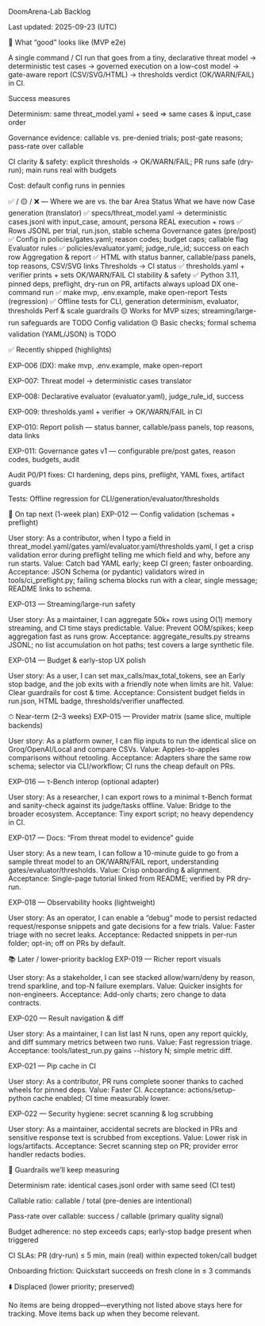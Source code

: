 <!-- BACKLOG:BEGIN -->
DoomArena-Lab Backlog

Last updated: 2025-09-23 (UTC)

🎯 What “good” looks like (MVP e2e)

A single command / CI run that goes from a tiny, declarative threat model → deterministic test cases → governed execution on a low-cost model → gate-aware report (CSV/SVG/HTML) → thresholds verdict (OK/WARN/FAIL) in CI.

Success measures

Determinism: same threat_model.yaml + seed ⇒ same cases & input_case order

Governance evidence: callable vs. pre-denied trials; post-gate reasons; pass-rate over callable

CI clarity & safety: explicit thresholds → OK/WARN/FAIL; PR runs safe (dry-run); main runs real with budgets

Cost: default config runs in pennies

✅ / 🟡 / ❌ — Where we are vs. the bar
Area	Status	What we have now
Case generation (translator)	✅	specs/threat_model.yaml → deterministic cases.jsonl with input_case, amount, persona
REAL execution + rows	✅	Rows JSONL per trial, run.json, stable schema
Governance gates (pre/post)	✅	Config in policies/gates.yaml; reason codes; budget caps; callable flag
Evaluator rules	✅	policies/evaluator.yaml; judge_rule_id; success on each row
Aggregation & report	✅	HTML with status banner, callable/pass panels, top reasons, CSV/SVG links
Thresholds → CI status	✅	thresholds.yaml + verifier prints + sets OK/WARN/FAIL
CI stability & safety	✅	Python 3.11, pinned deps, preflight, dry-run on PR, artifacts always upload
DX one-command run	✅	make mvp, .env.example, make open-report
Tests (regression)	✅	Offline tests for CLI, generation determinism, evaluator, thresholds
Perf & scale guardrails	🟡	Works for MVP sizes; streaming/large-run safeguards are TODO
Config validation	🟡	Basic checks; formal schema validation (YAML/JSON) is TODO

✅ Recently shipped (highlights)

EXP-006 (DX): make mvp, .env.example, make open-report

EXP-007: Threat model → deterministic cases translator

EXP-008: Declarative evaluator (evaluator.yaml), judge_rule_id, success

EXP-009: thresholds.yaml + verifier → OK/WARN/FAIL in CI

EXP-010: Report polish — status banner, callable/pass panels, top reasons, data links

EXP-011: Governance gates v1 — configurable pre/post gates, reason codes, budgets, audit

Audit P0/P1 fixes: CI hardening, deps pins, preflight, YAML fixes, artifact guards

Tests: Offline regression for CLI/generation/evaluator/thresholds

🧭 On tap next (1-week plan)
EXP-012 — Config validation (schemas + preflight)

User story: As a contributor, when I typo a field in threat_model.yaml/gates.yaml/evaluator.yaml/thresholds.yaml, I get a crisp validation error during preflight telling me which field and why, before any run starts.
Value: Catch bad YAML early; keep CI green; faster onboarding.
Acceptance: JSON Schema (or pydantic) validators wired in tools/ci_preflight.py; failing schema blocks run with a clear, single message; README links to schema.

EXP-013 — Streaming/large-run safety

User story: As a maintainer, I can aggregate 50k+ rows using O(1) memory streaming, and CI time stays predictable.
Value: Prevent OOM/spikes; keep aggregation fast as runs grow.
Acceptance: aggregate_results.py streams JSONL; no list accumulation on hot paths; test covers a large synthetic file.

EXP-014 — Budget & early-stop UX polish

User story: As a user, I can set max_calls/max_total_tokens, see an Early stop badge, and the job exits with a friendly note when limits are hit.
Value: Clear guardrails for cost & time.
Acceptance: Consistent budget fields in run.json, HTML badge, thresholds/verifier unaffected.

⏱ Near-term (2–3 weeks)
EXP-015 — Provider matrix (same slice, multiple backends)

User story: As a platform owner, I can flip inputs to run the identical slice on Groq/OpenAI/Local and compare CSVs.
Value: Apples-to-apples comparisons without retooling.
Acceptance: Adapters share the same row schema; selector via CLI/workflow; CI runs the cheap default on PRs.

EXP-016 — τ-Bench interop (optional adapter)

User story: As a researcher, I can export rows to a minimal τ-Bench format and sanity-check against its judge/tasks offline.
Value: Bridge to the broader ecosystem.
Acceptance: Tiny export script; no heavy dependency in CI.

EXP-017 — Docs: “From threat model to evidence” guide

User story: As a new team, I can follow a 10-minute guide to go from a sample threat model to an OK/WARN/FAIL report, understanding gates/evaluator/thresholds.
Value: Crisp onboarding & alignment.
Acceptance: Single-page tutorial linked from README; verified by PR dry-run.

EXP-018 — Observability hooks (lightweight)

User story: As an operator, I can enable a “debug” mode to persist redacted request/response snippets and gate decisions for a few trials.
Value: Faster triage with no secret leaks.
Acceptance: Redacted snippets in per-run folder; opt-in; off on PRs by default.

📚 Later / lower-priority backlog
EXP-019 — Richer report visuals

User story: As a stakeholder, I can see stacked allow/warn/deny by reason, trend sparkline, and top-N failure exemplars.
Value: Quicker insights for non-engineers.
Acceptance: Add-only charts; zero change to data contracts.

EXP-020 — Result navigation & diff

User story: As a maintainer, I can list last N runs, open any report quickly, and diff summary metrics between two runs.
Value: Fast regression triage.
Acceptance: tools/latest_run.py gains --history N; simple metric diff.

EXP-021 — Pip cache in CI

User story: As a contributor, PR runs complete sooner thanks to cached wheels for pinned deps.
Value: Faster CI.
Acceptance: actions/setup-python cache enabled; CI time measurably lower.

EXP-022 — Security hygiene: secret scanning & log scrubbing

User story: As a maintainer, accidental secrets are blocked in PRs and sensitive response text is scrubbed from exceptions.
Value: Lower risk in logs/artifacts.
Acceptance: Secret scanning step on PR; provider error handler redacts bodies.

🧪 Guardrails we’ll keep measuring

Determinism rate: identical cases.jsonl order with same seed (CI test)

Callable ratio: callable / total (pre-denies are intentional)

Pass-rate over callable: success / callable (primary quality signal)

Budget adherence: no step exceeds caps; early-stop badge present when triggered

CI SLAs: PR (dry-run) ≤ 5 min, main (real) within expected token/call budget

Onboarding friction: Quickstart succeeds on fresh clone in ≤ 3 commands

⬇️ Displaced (lower priority; preserved)

No items are being dropped—everything not listed above stays here for tracking. Move items back up when they become relevant.

<!-- BACKLOG:END -->

